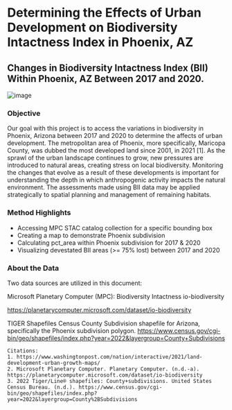 # Determining the Effects of Urban Development on Biodiversity Intactness Index in Phoenix, AZ
## Changes in Biodiversity Intactness Index (BII) Within Phoenix, AZ Between 2017 and 2020.
![image](https://github.com/saingersoll/BII-Phoenix/assets/141206781/b4690f6d-2aa8-4a0d-8879-d7568233b62b)


### Objective

Our goal with this project is to access the variations in biodiversity in Phoenix, Arizona between 2017 and 2020 to determine the affects of urban development. The metropolitan area of Phoenix, more specifically, Maricopa County, was dubbed the most developed land since 2001, in 2021 [1]. As the sprawl of the urban landscape continues to grow, new pressures are introduced to natural areas, creating stress on local biodiversity. Monitoring the changes that evolve as a result of these developments is important for understanding the depth in which anthropogenic activity impacts the natural environment. The assessments made using BII data may be applied strategically to spatial planning and management of remaining habitats.

### Method Highlights

- Accessing MPC STAC catalog collection for a specific bounding box
- Creating a map to demonstrate Phoenix subdivision
- Calculating pct_area within Phoenix subdivision for 2017 & 2020
- Visualizing devestated BII areas (>= 75% lost) between 2017 and 2020

### About the Data

Two data sources are utilized in this document:

Microsoft Planetary Computer (MPC): Biodiversity Intactness
io-biodiversity

https://planetarycomputer.microsoft.com/dataset/io-biodiversity

TIGER Shapefiles Census County Subdivision shapefile for Arizona, specifically the Phoenix subdivision polygon.
https://www.census.gov/cgi-bin/geo/shapefiles/index.php?year=2022&layergroup=County+Subdivisions

```
Citations:
1. https://www.washingtonpost.com/nation/interactive/2021/land-development-urban-growth-maps/
2. Microsoft Planetary Computer. Planetary Computer. (n.d.-a). https://planetarycomputer.microsoft.com/dataset/io-biodiversity
3. 2022 Tiger/Line® shapefiles: County+subdivisions. United States Census Bureau. (n.d.). https://www.census.gov/cgi-bin/geo/shapefiles/index.php?year=2022&layergroup=County%2BSubdivisions
``` 

